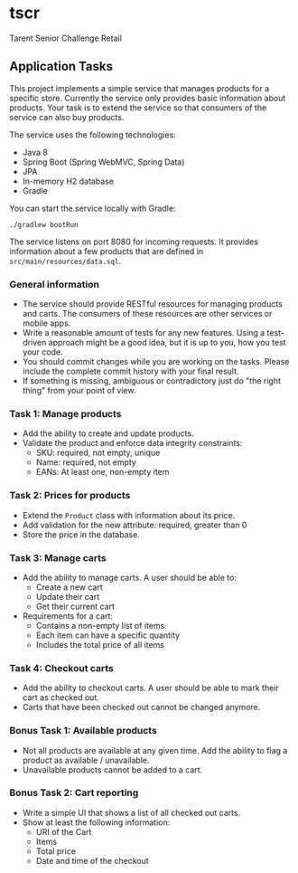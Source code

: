 # tscr
Tarent Senior Challenge Retail


## Application Tasks

This project implements a simple service that manages products for a specific store.
Currently the service only provides basic information about products.
Your task is to extend the service so that consumers of the service can also buy products.

The service uses the following technologies:

- Java 8
- Spring Boot (Spring WebMVC, Spring Data)
- JPA
- In-memory H2 database
- Gradle

You can start the service locally with Gradle:

```
./gradlew bootRun
```

The service listens on port 8080 for incoming requests.
It provides information about a few products that are defined in `src/main/resources/data.sql`.

### General information

- The service should provide RESTful resources for managing products and carts.
  The consumers of these resources are other services or mobile apps.
- Write a reasonable amount of tests for any new features.
  Using a test-driven approach might be a good idea, but it is up to you, how you test your code.
- You should commit changes while you are working on the tasks.
  Please include the complete commit history with your final result.
- If something is missing, ambiguous or contradictory just do "the right thing" from your point of view.

### Task 1: Manage products

- Add the ability to create and update products.
- Validate the product and enforce data integrity constraints:
  - SKU: required, not empty, unique
  - Name: required, not empty
  - EANs: At least one, non-empty item

### Task 2: Prices for products

- Extend the `Product` class with information about its price.
- Add validation for the new attribute: required, greater than 0
- Store the price in the database.

### Task 3: Manage carts

- Add the ability to manage carts.
  A user should be able to:
  - Create a new cart
  - Update their cart
  - Get their current cart
- Requirements for a cart:
  - Contains a non-empty list of items
  - Each item can have a specific quantity
  - Includes the total price of all items

### Task 4: Checkout carts

- Add the ability to checkout carts.
  A user should be able to mark their cart as checked out.
- Carts that have been checked out cannot be changed anymore.

### Bonus Task 1: Available products

- Not all products are available at any given time.
  Add the ability to flag a product as available / unavailable.
- Unavailable products cannot be added to a cart.

### Bonus Task 2: Cart reporting

- Write a simple UI that shows a list of all checked out carts.
- Show at least the following information:
  - URI of the Cart
  - Items
  - Total price
  - Date and time of the checkout
